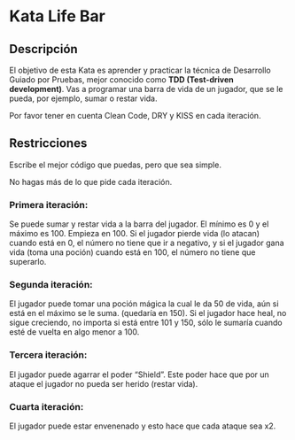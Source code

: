 # Kata Life Bar

## Descripción

El objetivo de esta Kata es aprender y practicar la técnica de Desarrollo Guiado por Pruebas, mejor conocido como **TDD (Test-driven development)**. Vas a programar una barra de vida de un jugador, que se le pueda, por ejemplo, sumar o restar vida.

Por favor tener en cuenta Clean Code, DRY y KISS en cada iteración.

## Restricciones

Escribe el mejor código que puedas, pero que sea simple.

No hagas más de lo que pide cada iteración.

### Primera iteración:

Se puede sumar y restar vida a la barra del jugador. El mínimo es 0 y el máximo es 100. Empieza en 100. Si el jugador pierde vida (lo atacan) cuando está en 0, el número no tiene que ir a negativo, y si el jugador gana vida (toma una poción) cuando está en 100, el número no tiene que superarlo.

### Segunda iteración:

El jugador puede tomar una poción mágica la cual le da 50 de vida, aún si está en el máximo se le suma. (quedaría en 150). Si el jugador hace heal, no sigue creciendo, no importa si está entre 101 y 150, sólo le sumaría cuando esté de vuelta en algo menor a 100.

### Tercera iteración:

El jugador puede agarrar el poder “Shield”. Este poder hace que por un ataque el jugador no pueda ser herido (restar vida).

### Cuarta iteración:

El jugador puede estar envenenado y esto hace que cada ataque sea x2.
